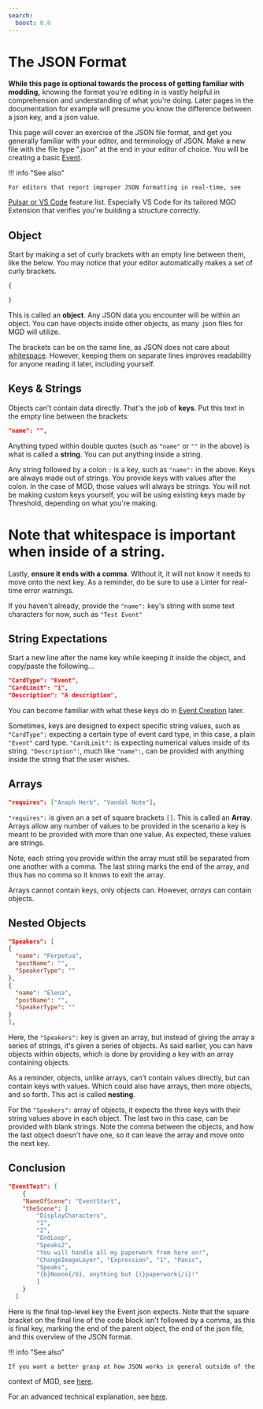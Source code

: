 ```yaml
---
search:
  boost: 0.8
---
```


# The JSON Format
**While this page is optional towards the process of getting familiar
with modding,** knowing the format you're editing in is vastly helpful
in comprehension and understanding of what you're doing. Later pages in
the documentation for example will presume you know the difference
between a json key, and a json value.

This page will cover an exercise of the JSON file format, and get you
generally familiar with your editor, and terminology of JSON. Make a new
file with the file type ".json" at the end in your editor of choice.
You will be creating a basic
[Event](../Manual/Events/Events.md).

!!! info "See also"

    For editors that report improper JSON formatting in real-time, see
[Pulsar or VS Code](../GettingStarted/Editors.md) feature list. Especially VS Code for its tailored MGD
Extension that verifies you're building a structure correctly.

## Object
Start by making a set of curly brackets with an empty line between them,
like the below. You may notice that your editor automatically makes a
set of curly brackets.

``` json
{

}
```

This is called an **object**. Any JSON data you encounter will be within
an object. You can have objects inside other objects, as many .json
files for MGD will utilize.

The brackets can be on the same line, as JSON does not care about
[whitespace](https://www.computerhope.com/jargon/w/whitspac.htm).
However, keeping them on separate lines improves readability for anyone
reading it later, including yourself.

## Keys & Strings
Objects can't contain data directly. That's the job of **keys**. Put
this text in the empty line between the brackets:

``` json
"name": "",
```

Anything typed within double quotes (such as `"name"` or `""` in the
above) is what is called a **string**. You can put anything inside a
string.

Any string followed by a colon `:` is a key, such as `"name":` in the
above. Keys are always made out of strings. You provide keys with values
after the colon. In the case of MGD, those values will always be
strings. You will not be making custom keys yourself, you will be using
existing keys made by Threshold, depending on what you're making.
# Note that whitespace is important when inside of a string.
Lastly, **ensure it ends with a comma**. Without it, it will not know it
needs to move onto the next key. As a reminder, do be sure to use a
Linter for real-time error warnings.

If you haven't already, provide the `"name":` key's string with some
text characters for now, such as `"Test Event"`

## String Expectations
Start a new line after the name key while keeping it inside the object,
and copy/paste the following\...

``` json
"CardType": "Event",
"CardLimit": "1",
"Description": "A description",
```

You can become familiar with what these keys do in
[Event Creation](../Manual/Events/Events.md) later.

Sometimes, keys are designed to expect specific string values, such as
`"CardType":` expecting a certain type of event card type, in this case,
a plain `"Event"` card type. `"CardLimit":` is expecting numerical
values inside of its string. `"Description":`, much like `"name":`, can
be provided with anything inside the string that the user wishes.

## Arrays
``` json
"requires": ["Anaph Herb", "Vandal Note"],
```

`"requires":` is given an a set of square brackets `[]`. This is called
an **Array**. Arrays allow any number of values to be provided in the
scenario a key is meant to be provided with more than one value. As
expected, these values are strings.

Note, each string you provide within the array must still be separated
from one another with a comma. The last string marks the end of the
array, and thus has no comma so it knows to exit the array.

Arrays cannot contain keys, only objects can. However,
*arrays* can contain objects.

## Nested Objects
``` json
"Speakers": [
{
  "name": "Perpetua",
  "postName": "",
  "SpeakerType": ""
},
{
  "name": "Elena",
  "postName": "",
  "SpeakerType": ""
}
],
```

Here, the `"Speakers":` key is given an array, but instead of giving the
array a series of strings, it's given a series of objects. As said
earlier, you can have objects within objects, which is done by providing
a key with an array containing objects.

As a reminder, objects, unlike arrays, can't contain values directly,
but can contain keys with values. Which could also have arrays, then
more objects, and so forth. This act is called **nesting**.

For the `"Speakers":` array of objects, it expects the three keys with
their string values above in each object. The last two in this case, can
be provided with blank strings. Note the comma between the objects, and
how the last object doesn't have one, so it can leave the array and
move onto the next key.

## Conclusion
``` json
"EventText": [
    {
    "NameOfScene": "EventStart",
    "theScene": [
        "DisplayCharacters",
        "1",
        "2",
        "EndLoop",
        "Speaks2",
        "You will handle all my paperwork from here on!",
        "ChangeImageLayer", "Expression", "1", "Panic",
        "Speaks",
        "{b}Noooo{/b}, anything but {i}paperwork{/i}!"
        ]
    }
  ]
```

Here is the final top-level key the Event json expects. Note that the
square bracket on the final line of the code block isn't followed by a
comma, as this is final key, marking the end of the parent object, the
end of the json file, and this overview of the JSON format.

!!! info "See also"

    If you want a better grasp at how JSON works in general outside of the
context of MGD, see
[here](https://www.w3schools.com/js/js_json_syntax.asp).

For an advanced technical explanation, see
[here](https://www.json.org/json-en.html).
